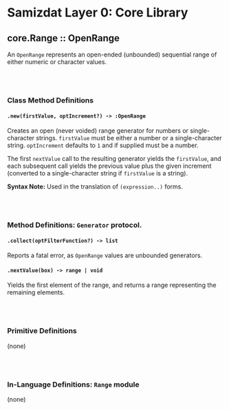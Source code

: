 Samizdat Layer 0: Core Library
==============================

core.Range :: OpenRange
-----------------------

An `OpenRange` represents an open-ended (unbounded) sequential range of
either numeric or character values.


<br><br>

### Class Method Definitions

#### `.new(firstValue, optIncrement?) -> :OpenRange`

Creates an open (never voided) range generator for numbers or single-character
strings. `firstValue` must be either a number or a single-character string.
`optIncrement` defaults to `1` and if supplied must be a number.

The first `nextValue` call to the resulting generator yields the `firstValue`,
and each subsequent call yields the previous value plus the given increment
(converted to a single-character string if `firstValue` is a string).

**Syntax Note:** Used in the translation of `(expression..)` forms.


<br><br>
### Method Definitions: `Generator` protocol.

#### `.collect(optFilterFunction?) -> list`

Reports a fatal error, as `OpenRange` values are unbounded generators.

#### `.nextValue(box) -> range | void`

Yields the first element of the range, and returns a range representing
the remaining elements.


<br><br>
### Primitive Definitions

(none)


<br><br>
### In-Language Definitions: `Range` module

(none)
